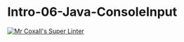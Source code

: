 # Intro-06-Java-ConsoleInput
[![Mr Coxall's Super Linter](https://github.com/ICS4U-Programming-Sophie-Student/Intro-06-Java-ConsoleInput/workflows/Mr%20Coxall's%20Super%20Linter/badge.svg)](https://github.com/ICS4U-Programming-Sophie-Student/Intro-06-Java-ConsoleInput/actions/)
